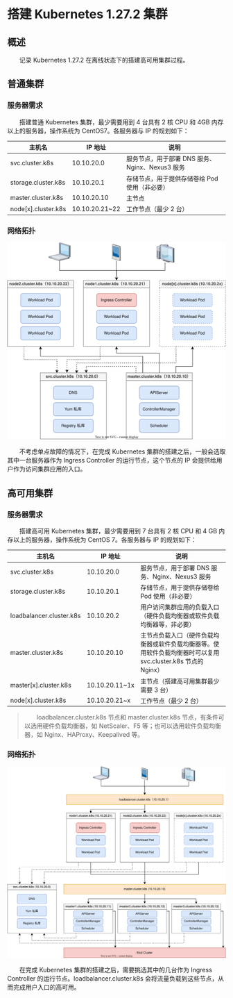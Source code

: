 # 搭建 Kubernetes 1.27.2 集群
## 概述
&emsp;&emsp;记录 Kubernetes 1.27.2 在离线状态下的搭建高可用集群过程。

## 普通集群
### 服务器需求
&emsp;&emsp;搭建普通 Kubernetes 集群，最少需要用到 4 台具有 2 核 CPU 和 4GB 内存以上的服务器，操作系统为 CentOS7。各服务器与 IP 的规划如下：

| 主机名              | IP 地址        | 说明                                         |
|---------------------|----------------|----------------------------------------------|
| svc.cluster.k8s     | 10.10.20.0     | 服务节点，用于部署 DNS 服务、Nginx、Nexus3 服务 |
| storage.cluster.k8s | 10.10.20.1     | 存储节点，用于提供存储卷给 Pod 使用（非必要）   |
| master.cluster.k8s  | 10.10.20.10    | 主节点                                       |
| node[x].cluster.k8s | 10.10.20.21~22 | 工作节点（最少 2 台）                          |

### 网络拓扑
![](./assets/topo.svg)

&emsp;&emsp;不考虑单点故障的情况下，在完成 Kubernetes 集群的搭建之后，一般会选取其中一台服务器作为 Ingress Controller 的运行节点，这个节点的 IP 会提供给用户作为访问集群应用的入口。

## 高可用集群
### 服务器需求
&emsp;&emsp;搭建高可用 Kubernetes 集群，最少需要用到 7 台具有 2 核 CPU 和 4 GB 内存以上的服务器，操作系统为 CentOS 7。各服务器与 IP 的规划如下：

| 主机名                   | IP 地址        | 说明                                                                                                       |
|--------------------------|----------------|------------------------------------------------------------------------------------------------------------|
| svc.cluster.k8s          | 10.10.20.0     | 服务节点，用于部署 DNS 服务、Nginx、Nexus3 服务                                                               |
| storage.cluster.k8s      | 10.10.20.1     | 存储节点，用于提供存储卷给 Pod 使用（非必要）                                                                 |
| loadbalancer.cluster.k8s | 10.10.20.2     | 用户访问集群应用的负载入口（硬件负载均衡器或软件负载均衡器等，非必要）                                        |
| master.cluster.k8s       | 10.10.20.10    | 主节点负载入口（硬件负载均衡器或软件负载均衡器等。使用软件负载均衡器时可以复用 svc.cluster.k8s 节点的 Nginx） |
| master[x].cluster.k8s    | 10.10.20.11~1x | 主节点（搭建高可用集群最少需要 3 台）                                                                        |
| node[x].cluster.k8s      | 10.10.20.21~x  | 工作节点（最少 2 台）                                                                                        |

> &emsp;&emsp;loadbalancer.cluster.k8s 节点和 master.cluster.k8s 节点，有条件可以选用硬件负载均衡器，如 NetScaler、F5 等；也可以选用软件负载均衡器，如 Nginx、HAProxy、Keepalived 等。

### 网络拓扑
![](./assets/topo-high-availability.svg)

&emsp;&emsp;在完成 Kubernetes 集群的搭建之后，需要挑选其中的几台作为 Ingress Controller 的运行节点。loadbalancer.cluster.k8s 会将流量负载到这些节点，从而完成用户入口的高可用。